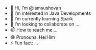 - 👋 Hi, I’m @iamsushovan
- 👀 I’m interested in Java Developments
- 🌱 I’m currently learning Spark
- 💞️ I’m looking to collaborate on ...
- 📫 How to reach me ...
- 😄 Pronouns: He/Him
- ⚡ Fun fact: ...

<!---
iamsushovan/iamsushovan is a ✨ special ✨ repository because its `README.md` (this file) appears on your GitHub profile.
You can click the Preview link to take a look at your changes.
--->
